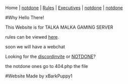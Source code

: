 Home | [notdone](404.php) | [Rules](rules.php) | [Executives](executives.php) | [notdone](404.php) | [notdone](404.php)

#Why Hello There!

This Website is for TALKA MALKA GAMING SERVER

rules can be viewed [here](rules.php).

soon we will have a webchat 

Looking for the [discordinvite](https://discord.gg/XXxjDur) or [NOTDONE](404.php)? 

the notdone ones go to 404.php the file


















#Website Made by xBarkPuppy1

